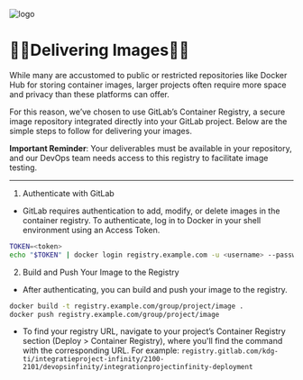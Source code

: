 ![logo](https://eliasdh.com/assets/media/images/logo-github.png)
# 💙🤍Delivering Images🤍💙

While many are accustomed to public or restricted repositories like Docker Hub for storing container images, larger projects often require more space and privacy than these platforms can offer.

For this reason, we’ve chosen to use GitLab’s Container Registry, a secure image repository integrated directly into your GitLab project. Below are the simple steps to follow for delivering your images.

**Important Reminder**: Your deliverables must be available in your repository, and our DevOps team needs access to this registry to facilitate image testing.

---

1. Authenticate with GitLab
- GitLab requires authentication to add, modify, or delete images in the container registry. To authenticate, log in to Docker in your shell environment using an Access Token.

```bash
TOKEN=<token>
echo "$TOKEN" | docker login registry.example.com -u <username> --password-stdin
```

2. Build and Push Your Image to the Registry
- After authenticating, you can build and push your image to the registry.

```bash
docker build -t registry.example.com/group/project/image .
docker push registry.example.com/group/project/image
```

- To find your registry URL, navigate to your project’s Container Registry section (Deploy > Container Registry), where you'll find the command with the corresponding URL. For example: `registry.gitlab.com/kdg-ti/integratieproject-infinity/2100-2101/devopsinfinity/integrationprojectinfinity-deployment`